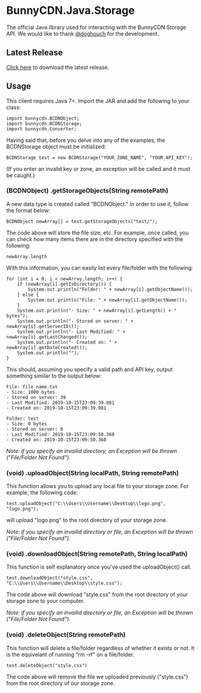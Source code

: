 # BunnyCDN.Java.Storage

The official Java library used for interacting with the BunnyCDN Storage API. 
We would like to thank [@doghouch](https://github.com/doghouch) for the development.

## Latest Release

[Click here](https://github.com/BunnyWay/BunnyCDN.Java.Storage/releases/download/Main/BCDN.jar) to download the latest release.

## Usage

This client requires Java 7+. Import the JAR and add the following to your class:

	import bunnycdn.BCDNObject;
	import bunnycdn.BCDNStorage;
	import bunnycdn.Converter;

Having said that, before you delve into any of the examples, the BCDNStorage object must be initialized: 

	BCDNStorage test = new BCDNStorage("YOUR_ZONE_NAME", "YOUR_API_KEY");

(If you enter an invalid key or zone, an exception will be called and it must be caught.)

### (BCDNObject) .getStorageObjects(String remotePath)

A new data type is created called "BCDNObject." In order to use it, follow the format below:

	BCDNObject newArray[] = test.getStorageObjects("test/");

The code above will store the file size, etc. For example, once called, you can check how many items there are in the directory specified with the following:

	newArray.length

With this information, you can easily list every file/folder with the following:

	for (int i = 0; i < newArray.length; i++) {
	    if (newArray[i].getIsDirectory()) {
	        System.out.println("Folder: " + newArray[i].getObjectName());
	    } else {
	        System.out.println("File: " + newArray[i].getObjectName());
	    }
	    System.out.println("- Size: " + newArray[i].getLength() + " bytes");
	    System.out.println("- Stored on server: " + newArray[i].getServerID());
	    System.out.println("- Last Modified: " + newArray[i].getLastChanged());
	    System.out.println("- Created on: " + newArray[i].getDateCreated());
	    System.out.println("");
	}


This should, assuming you specify a valid path and API key, output something similar to the output below:

	File: file_name.txt
	- Size: 1000 bytes
	- Stored on server: 39
	- Last Modified: 2019-10-15T23:09:39.081
	- Created on: 2019-10-15T23:09:39.081

	Folder: test
	- Size: 0 bytes
	- Stored on server: 0
	- Last Modified: 2019-10-15T23:09:50.368
	- Created on: 2019-10-15T23:09:50.368

_Note: if you specify an invailid directory, an Exception will be thrown ("File/Folder Not Found")._

### (void) .uploadObject(String localPath, String remotePath)

This function allows you to upload any local file to your storage zone. For example, the following code:

	test.uploadObject("C:\\Users\\Username\\Desktop\\logo.png", "logo.png");

will upload "logo.png" to the root directory of your storage zone.

_Note: if you specify an invailid directory or file, an Exception will be thrown ("File/Folder Not Found")._

### (void) .downloadObject(String remotePath, String localPath)

This function is self explanatory once you've used the uploadObject() call. 

	test.downloadObject("style.css", "C:\\Users\\Username\\Desktop\\style.css");

The code above will download "style.css" from the root directory of your storage zone to your computer.

_Note: if you specify an invailid directory or file, an Exception will be thrown ("File/Folder Not Found")._

### (void) .deleteObject(String remotePath)

This function will delete a file/folder regardless of whether it exists or not. It is the equivelant of running "rm -rf" on a file/folder.

	test.deleteObject("style.css")

The code above will remove the file we uploaded previously ("style.css") from the root directory of our storage zone.
